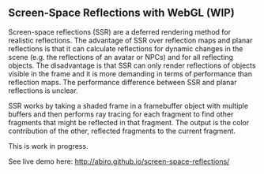 ## Screen-Space Reflections with WebGL (WIP)

Screen-space reflections (SSR) are a deferred rendering method for realistic reflections. The advantage of SSR over reflection maps and planar reflections is that it can calculate reflections for dynamic changes in the scene (e.g. the reflections of an avatar or NPCs) and for all reflecting objects. The disadvantage is that SSR can only render reflections of objects visible in the frame and it is more demanding in terms of performance than reflection maps. The performance difference between SSR and planar reflections is unclear.

SSR works by taking a shaded frame in a framebuffer object with multiple buffers and then performs ray tracing for each fragment to find other fragments that might be reflected in that fragment. The output is the color contribution of the other, reflected fragments to the current fragment.

This is work in progress.

See live demo here: http://abiro.github.io/screen-space-reflections/
